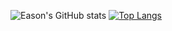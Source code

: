 ![Eason's GitHub stats](https://github-readme-stats.vercel.app/api?username=Eason-S-Lu&show_icons=true&theme=transparent)
[![Top Langs](https://github-readme-stats.vercel.app/api/top-langs/?username=Eason-S-Lu&layout=pie&langs_count=1024)](https://github.com/anuraghazra/github-readme-stats)
